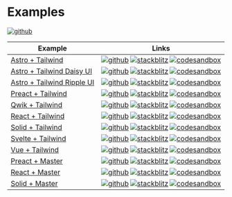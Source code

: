 # Examples

<p>
  <a title="github" href="https://github.com/flamrdevs/klass-examples">
    <picture>
      <source media="(prefers-color-scheme: dark)" srcset="https://none.deno.dev/ui/button/simple?t=dark&i=github&e=Open%20in%20GitHub">
      <img alt="github" src="https://none.deno.dev/ui/button/simple?t=light&i=github&e=Open%20in%20GitHub">
    </picture>
  </a>
</p>

<table>
  <thead>
    <tr>
      <th>Example</th>
      <th>Links</th>
    </tr>
  </thead>
  <tbody>
    <tr>
      <td>
        <a href="/examples/astro-tailwind">
          Astro + Tailwind
        </a>
      </td>
      <td>
        <div style="display: flex; gap: 0.2rem;">
          <a title="github" href="https://github.com/flamrdevs/klass-examples/tree/main/astro-tailwind">
            <picture>
              <source media="(prefers-color-scheme: dark)" srcset="https://none.deno.dev/ui/icon-button/simple?t=dark&i=github">
              <img alt="github" src="https://none.deno.dev/ui/icon-button/simple?t=light&i=github">
            </picture>
          </a>
          <a title="stackblitz" href="https://stackblitz.com/fork/github/flamrdevs/klass-examples/tree/main/astro-tailwind?title=Klass%20Astro%20Tailwind">
            <picture>
              <source media="(prefers-color-scheme: dark)" srcset="https://none.deno.dev/ui/icon-button/simple?c=blue&t=dark&i=stackblitz">
              <img alt="stackblitz" src="https://none.deno.dev/ui/icon-button/simple?c=blue&t=light&i=stackblitz">
            </picture>
          </a>
          <a title="codesandbox" href="https://codesandbox.io/p/sandbox/github/flamrdevs/klass-examples/tree/main/astro-tailwind">
            <picture>
              <source media="(prefers-color-scheme: dark)" srcset="https://none.deno.dev/ui/icon-button/simple?c=slate&t=dark&i=codesandbox">
              <img alt="codesandbox" src="https://none.deno.dev/ui/icon-button/simple?c=slate&t=light&i=codesandbox">
            </picture>
          </a>
        </div>
      </td>
    </tr>
    <tr>
      <td>
        <a href="/examples/astro-tailwind-daisyui">
          Astro + Tailwind Daisy UI
        </a>
      </td>
      <td>
        <div style="display: flex; gap: 0.2rem;">
          <a title="github" href="https://github.com/flamrdevs/klass-examples/tree/main/astro-tailwind-daisyui">
            <picture>
              <source media="(prefers-color-scheme: dark)" srcset="https://none.deno.dev/ui/icon-button/simple?t=dark&i=github">
              <img alt="github" src="https://none.deno.dev/ui/icon-button/simple?t=light&i=github">
            </picture>
          </a>
          <a title="stackblitz" href="https://stackblitz.com/fork/github/flamrdevs/klass-examples/tree/main/astro-tailwind-daisyui?title=Klass%20Astro%20Tailwind%20Daisy%20UI">
            <picture>
              <source media="(prefers-color-scheme: dark)" srcset="https://none.deno.dev/ui/icon-button/simple?c=blue&t=dark&i=stackblitz">
              <img alt="stackblitz" src="https://none.deno.dev/ui/icon-button/simple?c=blue&t=light&i=stackblitz">
            </picture>
          </a>
          <a title="codesandbox" href="https://codesandbox.io/p/sandbox/github/flamrdevs/klass-examples/tree/main/astro-tailwind-daisyui">
            <picture>
              <source media="(prefers-color-scheme: dark)" srcset="https://none.deno.dev/ui/icon-button/simple?c=slate&t=dark&i=codesandbox">
              <img alt="codesandbox" src="https://none.deno.dev/ui/icon-button/simple?c=slate&t=light&i=codesandbox">
            </picture>
          </a>
        </div>
      </td>
    </tr>
    <tr>
      <td>
        <a href="/examples/astro-tailwind-rippleui">
          Astro + Tailwind Ripple UI
        </a>
      </td>
      <td>
        <div style="display: flex; gap: 0.2rem;">
          <a title="github" href="https://github.com/flamrdevs/klass-examples/tree/main/astro-tailwind-rippleui">
            <picture>
              <source media="(prefers-color-scheme: dark)" srcset="https://none.deno.dev/ui/icon-button/simple?t=dark&i=github">
              <img alt="github" src="https://none.deno.dev/ui/icon-button/simple?t=light&i=github">
            </picture>
          </a>
          <a title="stackblitz" href="https://stackblitz.com/fork/github/flamrdevs/klass-examples/tree/main/astro-tailwind-rippleui?title=Klass%20Astro%20Tailwind%20Ripple%20UI">
            <picture>
              <source media="(prefers-color-scheme: dark)" srcset="https://none.deno.dev/ui/icon-button/simple?c=blue&t=dark&i=stackblitz">
              <img alt="stackblitz" src="https://none.deno.dev/ui/icon-button/simple?c=blue&t=light&i=stackblitz">
            </picture>
          </a>
          <a title="codesandbox" href="https://codesandbox.io/p/sandbox/github/flamrdevs/klass-examples/tree/main/astro-tailwind-rippleui">
            <picture>
              <source media="(prefers-color-scheme: dark)" srcset="https://none.deno.dev/ui/icon-button/simple?c=slate&t=dark&i=codesandbox">
              <img alt="codesandbox" src="https://none.deno.dev/ui/icon-button/simple?c=slate&t=light&i=codesandbox">
            </picture>
          </a>
        </div>
      </td>
    </tr>
    <tr>
      <td>
        <a href="/examples/preact-tailwind">
          Preact + Tailwind
        </a>
      </td>
      <td>
        <div style="display: flex; gap: 0.2rem;">
          <a title="github" href="https://github.com/flamrdevs/klass-examples/tree/main/preact-tailwind">
            <picture>
              <source media="(prefers-color-scheme: dark)" srcset="https://none.deno.dev/ui/icon-button/simple?t=dark&i=github">
              <img alt="github" src="https://none.deno.dev/ui/icon-button/simple?t=light&i=github">
            </picture>
          </a>
          <a title="stackblitz" href="https://stackblitz.com/fork/github/flamrdevs/klass-examples/tree/main/preact-tailwind?title=Klass%20Preact%20Tailwind">
            <picture>
              <source media="(prefers-color-scheme: dark)" srcset="https://none.deno.dev/ui/icon-button/simple?c=blue&t=dark&i=stackblitz">
              <img alt="stackblitz" src="https://none.deno.dev/ui/icon-button/simple?c=blue&t=light&i=stackblitz">
            </picture>
          </a>
          <a title="codesandbox" href="https://codesandbox.io/p/sandbox/github/flamrdevs/klass-examples/tree/main/preact-tailwind">
            <picture>
              <source media="(prefers-color-scheme: dark)" srcset="https://none.deno.dev/ui/icon-button/simple?c=slate&t=dark&i=codesandbox">
              <img alt="codesandbox" src="https://none.deno.dev/ui/icon-button/simple?c=slate&t=light&i=codesandbox">
            </picture>
          </a>
        </div>
      </td>
    </tr>
    <tr>
      <td>
        <a href="/examples/qwik-tailwind">
          Qwik + Tailwind
        </a>
      </td>
      <td>
        <div style="display: flex; gap: 0.2rem;">
          <a title="github" href="https://github.com/flamrdevs/klass-examples/tree/main/qwik-tailwind">
            <picture>
              <source media="(prefers-color-scheme: dark)" srcset="https://none.deno.dev/ui/icon-button/simple?t=dark&i=github">
              <img alt="github" src="https://none.deno.dev/ui/icon-button/simple?t=light&i=github">
            </picture>
          </a>
          <a title="stackblitz" href="https://stackblitz.com/fork/github/flamrdevs/klass-examples/tree/main/qwik-tailwind?title=Klass%20Qwik%20Tailwind">
            <picture>
              <source media="(prefers-color-scheme: dark)" srcset="https://none.deno.dev/ui/icon-button/simple?c=blue&t=dark&i=stackblitz">
              <img alt="stackblitz" src="https://none.deno.dev/ui/icon-button/simple?c=blue&t=light&i=stackblitz">
            </picture>
          </a>
          <a title="codesandbox" href="https://codesandbox.io/p/sandbox/github/flamrdevs/klass-examples/tree/main/qwik-tailwind">
            <picture>
              <source media="(prefers-color-scheme: dark)" srcset="https://none.deno.dev/ui/icon-button/simple?c=slate&t=dark&i=codesandbox">
              <img alt="codesandbox" src="https://none.deno.dev/ui/icon-button/simple?c=slate&t=light&i=codesandbox">
            </picture>
          </a>
        </div>
      </td>
    </tr>
    <tr>
      <td>
        <a href="/examples/react-tailwind">
          React + Tailwind
        </a>
      </td>
      <td>
        <div style="display: flex; gap: 0.2rem;">
          <a title="github" href="https://github.com/flamrdevs/klass-examples/tree/main/react-tailwind">
            <picture>
              <source media="(prefers-color-scheme: dark)" srcset="https://none.deno.dev/ui/icon-button/simple?t=dark&i=github">
              <img alt="github" src="https://none.deno.dev/ui/icon-button/simple?t=light&i=github">
            </picture>
          </a>
          <a title="stackblitz" href="https://stackblitz.com/fork/github/flamrdevs/klass-examples/tree/main/react-tailwind?title=Klass%20React%20Tailwind">
            <picture>
              <source media="(prefers-color-scheme: dark)" srcset="https://none.deno.dev/ui/icon-button/simple?c=blue&t=dark&i=stackblitz">
              <img alt="stackblitz" src="https://none.deno.dev/ui/icon-button/simple?c=blue&t=light&i=stackblitz">
            </picture>
          </a>
          <a title="codesandbox" href="https://codesandbox.io/p/sandbox/github/flamrdevs/klass-examples/tree/main/react-tailwind">
            <picture>
              <source media="(prefers-color-scheme: dark)" srcset="https://none.deno.dev/ui/icon-button/simple?c=slate&t=dark&i=codesandbox">
              <img alt="codesandbox" src="https://none.deno.dev/ui/icon-button/simple?c=slate&t=light&i=codesandbox">
            </picture>
          </a>
        </div>
      </td>
    </tr>
    <tr>
      <td>
        <a href="/examples/solid-tailwind">
          Solid + Tailwind
        </a>
      </td>
      <td>
        <div style="display: flex; gap: 0.2rem;">
          <a title="github" href="https://github.com/flamrdevs/klass-examples/tree/main/solid-tailwind">
            <picture>
              <source media="(prefers-color-scheme: dark)" srcset="https://none.deno.dev/ui/icon-button/simple?t=dark&i=github">
              <img alt="github" src="https://none.deno.dev/ui/icon-button/simple?t=light&i=github">
            </picture>
          </a>
          <a title="stackblitz" href="https://stackblitz.com/fork/github/flamrdevs/klass-examples/tree/main/solid-tailwind?title=Klass%20Solid%20Tailwind">
            <picture>
              <source media="(prefers-color-scheme: dark)" srcset="https://none.deno.dev/ui/icon-button/simple?c=blue&t=dark&i=stackblitz">
              <img alt="stackblitz" src="https://none.deno.dev/ui/icon-button/simple?c=blue&t=light&i=stackblitz">
            </picture>
          </a>
          <a title="codesandbox" href="https://codesandbox.io/p/sandbox/github/flamrdevs/klass-examples/tree/main/solid-tailwind">
            <picture>
              <source media="(prefers-color-scheme: dark)" srcset="https://none.deno.dev/ui/icon-button/simple?c=slate&t=dark&i=codesandbox">
              <img alt="codesandbox" src="https://none.deno.dev/ui/icon-button/simple?c=slate&t=light&i=codesandbox">
            </picture>
          </a>
        </div>
      </td>
    </tr>
    <tr>
      <td>
        <a href="/examples/svelte-tailwind">
          Svelte + Tailwind
        </a>
      </td>
      <td>
        <div style="display: flex; gap: 0.2rem;">
          <a title="github" href="https://github.com/flamrdevs/klass-examples/tree/main/svelte-tailwind">
            <picture>
              <source media="(prefers-color-scheme: dark)" srcset="https://none.deno.dev/ui/icon-button/simple?t=dark&i=github">
              <img alt="github" src="https://none.deno.dev/ui/icon-button/simple?t=light&i=github">
            </picture>
          </a>
          <a title="stackblitz" href="https://stackblitz.com/fork/github/flamrdevs/klass-examples/tree/main/svelte-tailwind?title=Klass%20Svelte%20Tailwind">
            <picture>
              <source media="(prefers-color-scheme: dark)" srcset="https://none.deno.dev/ui/icon-button/simple?c=blue&t=dark&i=stackblitz">
              <img alt="stackblitz" src="https://none.deno.dev/ui/icon-button/simple?c=blue&t=light&i=stackblitz">
            </picture>
          </a>
          <a title="codesandbox" href="https://codesandbox.io/p/sandbox/github/flamrdevs/klass-examples/tree/main/svelte-tailwind">
            <picture>
              <source media="(prefers-color-scheme: dark)" srcset="https://none.deno.dev/ui/icon-button/simple?c=slate&t=dark&i=codesandbox">
              <img alt="codesandbox" src="https://none.deno.dev/ui/icon-button/simple?c=slate&t=light&i=codesandbox">
            </picture>
          </a>
        </div>
      </td>
    </tr>
    <tr>
      <td>
        <a href="/examples/vue-tailwind">
          Vue + Tailwind
        </a>
      </td>
      <td>
        <div style="display: flex; gap: 0.2rem;">
          <a title="github" href="https://github.com/flamrdevs/klass-examples/tree/main/vue-tailwind">
            <picture>
              <source media="(prefers-color-scheme: dark)" srcset="https://none.deno.dev/ui/icon-button/simple?t=dark&i=github">
              <img alt="github" src="https://none.deno.dev/ui/icon-button/simple?t=light&i=github">
            </picture>
          </a>
          <a title="stackblitz" href="https://stackblitz.com/fork/github/flamrdevs/klass-examples/tree/main/vue-tailwind?title=Klass%20Vue%20Tailwind">
            <picture>
              <source media="(prefers-color-scheme: dark)" srcset="https://none.deno.dev/ui/icon-button/simple?c=blue&t=dark&i=stackblitz">
              <img alt="stackblitz" src="https://none.deno.dev/ui/icon-button/simple?c=blue&t=light&i=stackblitz">
            </picture>
          </a>
          <a title="codesandbox" href="https://codesandbox.io/p/sandbox/github/flamrdevs/klass-examples/tree/main/vue-tailwind">
            <picture>
              <source media="(prefers-color-scheme: dark)" srcset="https://none.deno.dev/ui/icon-button/simple?c=slate&t=dark&i=codesandbox">
              <img alt="codesandbox" src="https://none.deno.dev/ui/icon-button/simple?c=slate&t=light&i=codesandbox">
            </picture>
          </a>
        </div>
      </td>
    </tr>
    <tr>
      <td>
        <a href="/examples/preact-master">
          Preact + Master
        </a>
      </td>
      <td>
        <div style="display: flex; gap: 0.2rem;">
          <a title="github" href="https://github.com/flamrdevs/klass-examples/tree/main/preact-master">
            <picture>
              <source media="(prefers-color-scheme: dark)" srcset="https://none.deno.dev/ui/icon-button/simple?t=dark&i=github">
              <img alt="github" src="https://none.deno.dev/ui/icon-button/simple?t=light&i=github">
            </picture>
          </a>
          <a title="stackblitz" href="https://stackblitz.com/fork/github/flamrdevs/klass-examples/tree/main/preact-master?title=Klass%20Preact%20Master">
            <picture>
              <source media="(prefers-color-scheme: dark)" srcset="https://none.deno.dev/ui/icon-button/simple?c=blue&t=dark&i=stackblitz">
              <img alt="stackblitz" src="https://none.deno.dev/ui/icon-button/simple?c=blue&t=light&i=stackblitz">
            </picture>
          </a>
          <a title="codesandbox" href="https://codesandbox.io/p/sandbox/github/flamrdevs/klass-examples/tree/main/preact-master">
            <picture>
              <source media="(prefers-color-scheme: dark)" srcset="https://none.deno.dev/ui/icon-button/simple?c=slate&t=dark&i=codesandbox">
              <img alt="codesandbox" src="https://none.deno.dev/ui/icon-button/simple?c=slate&t=light&i=codesandbox">
            </picture>
          </a>
        </div>
      </td>
    </tr>
    <tr>
      <td>
        <a href="/examples/react-master">
          React + Master
        </a>
      </td>
      <td>
        <div style="display: flex; gap: 0.2rem;">
          <a title="github" href="https://github.com/flamrdevs/klass-examples/tree/main/react-master">
            <picture>
              <source media="(prefers-color-scheme: dark)" srcset="https://none.deno.dev/ui/icon-button/simple?t=dark&i=github">
              <img alt="github" src="https://none.deno.dev/ui/icon-button/simple?t=light&i=github">
            </picture>
          </a>
          <a title="stackblitz" href="https://stackblitz.com/fork/github/flamrdevs/klass-examples/tree/main/react-master?title=Klass%20React%20Master">
            <picture>
              <source media="(prefers-color-scheme: dark)" srcset="https://none.deno.dev/ui/icon-button/simple?c=blue&t=dark&i=stackblitz">
              <img alt="stackblitz" src="https://none.deno.dev/ui/icon-button/simple?c=blue&t=light&i=stackblitz">
            </picture>
          </a>
          <a title="codesandbox" href="https://codesandbox.io/p/sandbox/github/flamrdevs/klass-examples/tree/main/react-master">
            <picture>
              <source media="(prefers-color-scheme: dark)" srcset="https://none.deno.dev/ui/icon-button/simple?c=slate&t=dark&i=codesandbox">
              <img alt="codesandbox" src="https://none.deno.dev/ui/icon-button/simple?c=slate&t=light&i=codesandbox">
            </picture>
          </a>
        </div>
      </td>
    </tr>
    <tr>
      <td>
        <a href="/examples/solid-master">
          Solid + Master
        </a>
      </td>
      <td>
        <div style="display: flex; gap: 0.2rem;">
          <a title="github" href="https://github.com/flamrdevs/klass-examples/tree/main/solid-master">
            <picture>
              <source media="(prefers-color-scheme: dark)" srcset="https://none.deno.dev/ui/icon-button/simple?t=dark&i=github">
              <img alt="github" src="https://none.deno.dev/ui/icon-button/simple?t=light&i=github">
            </picture>
          </a>
          <a title="stackblitz" href="https://stackblitz.com/fork/github/flamrdevs/klass-examples/tree/main/solid-master?title=Klass%20Solid%20Master">
            <picture>
              <source media="(prefers-color-scheme: dark)" srcset="https://none.deno.dev/ui/icon-button/simple?c=blue&t=dark&i=stackblitz">
              <img alt="stackblitz" src="https://none.deno.dev/ui/icon-button/simple?c=blue&t=light&i=stackblitz">
            </picture>
          </a>
          <a title="codesandbox" href="https://codesandbox.io/p/sandbox/github/flamrdevs/klass-examples/tree/main/solid-master">
            <picture>
              <source media="(prefers-color-scheme: dark)" srcset="https://none.deno.dev/ui/icon-button/simple?c=slate&t=dark&i=codesandbox">
              <img alt="codesandbox" src="https://none.deno.dev/ui/icon-button/simple?c=slate&t=light&i=codesandbox">
            </picture>
          </a>
        </div>
      </td>
    </tr>
  </tbody>
</table>
